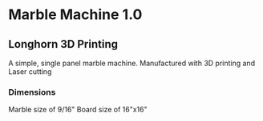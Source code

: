 # Marble Machine 1.0
## Longhorn 3D Printing

A simple, single panel marble machine. Manufactured with 3D printing and Laser cutting

### Dimensions
Marble size of 9/16"
Board size of 16"x16"
